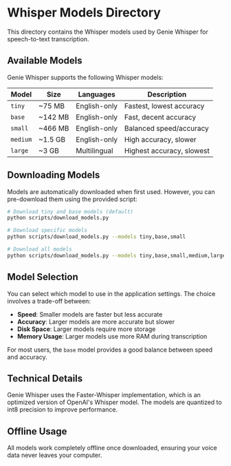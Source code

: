 # Whisper Models Directory

This directory contains the Whisper models used by Genie Whisper for speech-to-text transcription.

## Available Models

Genie Whisper supports the following Whisper models:

| Model | Size | Languages | Description |
|-------|------|-----------|-------------|
| `tiny` | ~75 MB | English-only | Fastest, lowest accuracy |
| `base` | ~142 MB | English-only | Fast, decent accuracy |
| `small` | ~466 MB | English-only | Balanced speed/accuracy |
| `medium` | ~1.5 GB | English-only | High accuracy, slower |
| `large` | ~3 GB | Multilingual | Highest accuracy, slowest |

## Downloading Models

Models are automatically downloaded when first used. However, you can pre-download them using the provided script:

```bash
# Download tiny and base models (default)
python scripts/download_models.py

# Download specific models
python scripts/download_models.py --models tiny,base,small

# Download all models
python scripts/download_models.py --models tiny,base,small,medium,large
```

## Model Selection

You can select which model to use in the application settings. The choice involves a trade-off between:

- **Speed**: Smaller models are faster but less accurate
- **Accuracy**: Larger models are more accurate but slower
- **Disk Space**: Larger models require more storage
- **Memory Usage**: Larger models use more RAM during transcription

For most users, the `base` model provides a good balance between speed and accuracy.

## Technical Details

Genie Whisper uses the Faster-Whisper implementation, which is an optimized version of OpenAI's Whisper model. The models are quantized to int8 precision to improve performance.

## Offline Usage

All models work completely offline once downloaded, ensuring your voice data never leaves your computer.